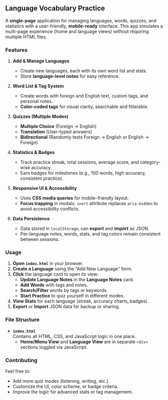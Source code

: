 ## Language Vocabulary Practice

A **single-page** application for managing languages, words, quizzes, and statistics with a user-friendly, **mobile-ready** interface. This app simulates a multi-page experience (home and language views) without requiring multiple HTML files.

### Features

1. **Add & Manage Languages**  
   - Create new languages, each with its own word list and stats.
   - Store **language-level notes** for easy reference.

2. **Word List & Tag System**  
   - Create words with foreign and English text, custom tags, and personal notes.
   - **Color-coded tags** for visual clarity, searchable and filterable.

3. **Quizzes (Multiple Modes)**  
   - **Multiple Choice** (Foreign → English)  
   - **Translation** (User-typed answers)  
   - **Bidirectional** (Randomly tests Foreign → English or English → Foreign)

4. **Statistics & Badges**  
   - Track practice streak, total sessions, average score, and category-wise accuracy.
   - Earn badges for milestones (e.g., 100 words, high accuracy, consistent practice).

5. **Responsive UI & Accessibility**  
   - Uses **CSS media queries** for mobile-friendly layout.  
   - **Focus trapping** in modals; `inert` attribute replaces `aria-hidden` to avoid accessibility conflicts.

6. **Data Persistence**  
   - Data stored in `localStorage`; can **export** and **import** as JSON.  
   - Per-language notes, words, stats, and tag colors remain consistent between sessions.

### Usage

1. **Open `index.html`** in your browser.  
2. **Create a Language** using the “Add New Language” form.  
3. **Click** the language card to open its view:
   - **Update Language Notes** in the **Language Notes** card.
   - **Add Words** with tags and notes.
   - **Search/Filter** words by tags or keywords.
   - **Start Practice** to quiz yourself in different modes.
4. **View Stats** for each language (streak, accuracy charts, badges).
5. **Export** or **Import** JSON data for backup or sharing.

### File Structure

- **`index.html`**  
  Contains all HTML, CSS, and JavaScript logic in one place.  
  - **Home/Menu View** and **Language View** are in separate `<div>` sections toggled via JavaScript.

### Contributing

Feel free to:
- Add more quiz modes (listening, writing, etc.).  
- Customize the UI, color scheme, or badge criteria.  
- Improve the logic for advanced stats or tag management.

